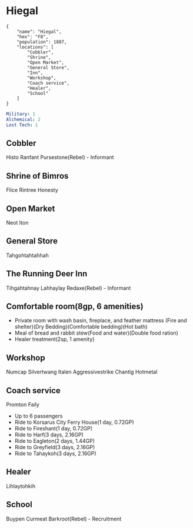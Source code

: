 # Hiegal

```
{
    "name": "Hiegal",
    "hex": "F8",
    "population": 1887,
    "locations": [
        "Cobbler",
        "Shrine",
        "Open Market",
        "General Store",
        "Inn",
        "Workshop",
        "Coach service",
        "Healer",
        "School"
    ]
}
```
```yml
Military: 1
Alchemical: 2
Lost Tech: 1
```

## Cobbler
Histo Ranfant
Pursestone(Rebel) - Informant

## Shrine of Bimros
Flice Rintree
Honesty

## Open Market
Neot Iton

## General Store
Tahgohtahtahhah

## The Running Deer Inn
Tihgahtahnay
Lahhaylay
Redaxe(Rebel) - Informant

## Comfortable room(8gp, 6 amenities)
- Private room with wash basin, fireplace, and feather mattress (Fire and shelter)(Dry Bedding)(Comfortable bedding)(Hot bath)
- Meal of bread and rabbit stew(Food and water)(Double food ration)
- Healer treatment(2sp, 1 amenity)

## Workshop
Numcap Silvertwang
Italen Aggressivestrike
Chantig Hotmetal

## Coach service
Promton Faily

- Up to 6 passengers
- Ride to Korsarus City Ferry House(1 day, 0.72GP)
- Ride to Fireshant(1 day, 0.72GP)
- Ride to Harf(3 days, 2.16GP)
- Ride to Eagleton(2 days, 1.44GP)
- Ride to Greyfield(3 days, 2.16GP)
- Ride to Tahaykoh(3 days, 2.16GP)

## Healer
Lihlaytohkih

## School
Buypen Curmeat
Barkroot(Rebel) - Recruitment